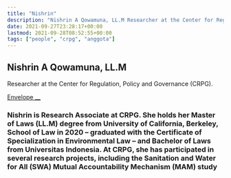 ```yaml
---
title: "Nishrin"
description: "Nishrin A Qowamuna, LL.M Researcher at the Center for Regulation, Policy and Governance (CRPG). Envelope Nishrin is Research Associate at CRPG. She holds her Master of Laws (LL.M) degree from Universi"
date: 2021-09-27T23:28:17+00:00
lastmod: 2021-09-28T08:52:55+00:00
tags: ["people", "crpg", "anggota"]
---
```


## Nishrin A Qowamuna, LL.M

Researcher at the Center for Regulation, Policy and Governance (CRPG).

[ Envelope __](../cdn-cgi/l/email-protection.html#4826213b203a2126082b3a382f6621262e2768)

### Nishrin is Research Associate at CRPG. She holds her Master of Laws (LL.M) degree from University of California, Berkeley, School of Law in 2020 – graduated with the Certificate of Specialization in Environmental Law – and Bachelor of Laws from Universitas Indonesia. At CRPG, she has participated in several research projects, including the Sanitation and Water for All (SWA) Mutual Accountability Mechanism (MAM) study